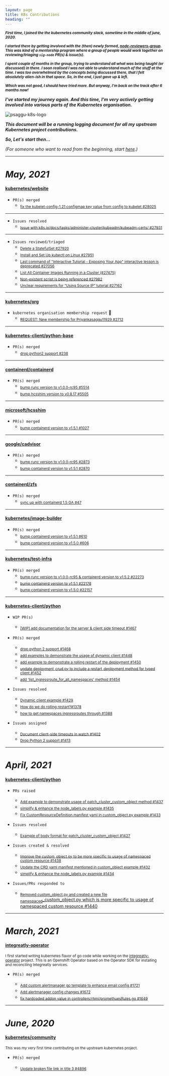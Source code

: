 ```yaml
---
layout: page
title: K8s Contributions
heading: ""
---
```


<sub>***First time, I joined the the kubernetes community slack, sometime in the middle of june, 2020.***</sub>

<sub>***I started there by getting involved with the (then) newly formed, [node-reviewers-group](https://www.psaggu.com/kubernetes-mentorship/2020/07/30/node-reviewer-group-tasks.html). This was kind of a mentorship program where a group of people would work together on reviewing/triaging `sig-node` PR(s) & issue(s).***</sub>

<sub>***I spent couple of months in the group, trying to understand all what was being taught (or discussed) in there. I soon realised I was not able to understand much of the stuff at the time. I was too overwhelmed by the concepts being discussed there, that I felt absolutely alien-ish in that space. So, in the end, I just gave up & left.***</sub>

<sub>***Which was not good, I should have tried more. But anyway, I'm back on the track after 6 months now!***</sub>

***I've started my journey again. And this time, I'm very actively getting involved into various parts of the Kubernetes organisation.***


![psaggu-k8s-logo](https://user-images.githubusercontent.com/30499743/118231546-f30ca980-b4ac-11eb-9fd8-2d90e6d9e51e.png)


***This document will be a running logging document for all my upstream Kubernetes project contributions.***

***So, Let's start then...***


*(For someone who want to read from the beginning, start [here](https://www.psaggu.com/kubernetes.html#june-2020).)*

---

# *May, 2021*

#### **[kubernetes/website](https://github.com/kubernetes/website)**

- `PR(s) merged`
    - <sub>[fix the kubelet-config-1.21 configmap key value from config to kubelet #28025](https://github.com/kubernetes/website/pull/28025)</sub>

---

- `Issues resolved`
    - <sub>[Issue with k8s.io/docs/tasks/administer-cluster/kubeadm/kubeadm-certs/ #27931](https://github.com/kubernetes/website/issues/27931)</sub>

---

- `Issues reviewed/triaged`  
    - <sub>[Delete a StatefulSet #27920](https://github.com/kubernetes/website/issues/27920)</sub>
    - <sub>[Install and Set Up kubectl on Linux #27951](https://github.com/kubernetes/website/issues/27951#issuecomment-844218003)</sub>     
    - <sub>[Last command of "Interactive Tutorial - Exposing Your App" interactive lesson is deprecated #27056](https://github.com/kubernetes/website/issues/27056#issuecomment-843129207)</sub>
    - <sub>[List All Container Images Running in a Cluster (#27475)](https://github.com/kubernetes/website/issues/27475#issuecomment-843066458)</sub>
    - <sub>[Non-existent script is being referenced #27982](https://github.com/kubernetes/website/issues/27982#issuecomment-844272373)</sub>
    - <sub>[Unclear requirements for “Using Source IP” tutorial #27162](https://github.com/kubernetes/website/issues/27162#issuecomment-843223669)</sub>

---

#### **[kubernetes/org](https://github.com/kubernetes/org)**

- `kubernetes organisation membership request` 🎊
    - <sub>[REQUEST: New membership for Priyankasaggu11929 #2712](https://github.com/kubernetes/org/issues/2712)</sub>

---

#### **[kubernetes-client/python-base](https://github.com/kubernetes-client/python-base)**

- `PR(s) merged`
    - <sub>[drop python2 support #238](https://github.com/kubernetes-client/python-base/pull/238)</sub>

---

#### **[containerd/containerd](https://github.com/containerd/containerd)**

- `PR(s) merged`
    - <sub>[bump runc version to v1.0.0-rc95 #5514](https://github.com/containerd/containerd/pull/5514)</sub>
    - <sub>[bump hcsshim version to v0.8.17 #5505](https://github.com/containerd/containerd/pull/5505)</sub>
 
---

#### **[microsoft/hcsshim](https://github.com/microsoft/hcsshim)**

- `PR(s) merged`
    - <sub>[bump containerd version to v1.5.1 #1027](https://github.com/microsoft/hcsshim/pull/1027#event-4745184459)</sub>
 
---


#### **[google/cadvisor](https://github.com/google/cadvisor/)**

- `PR(s) merged`
    - <sub>[bump runc version to v1.0.0-rc95 #2873](https://github.com/google/cadvisor/pull/2873)</sub>
    - <sub>[bump containerd version to v1.5.1 #2870](https://github.com/google/cadvisor/pull/2870)</sub>

---

#### **[containerd/zfs](https://github.com/containerd/zfs/)**

- `PR(s) merged`
    - <sub>[sync up with containerd 1.5 GA #47](https://github.com/containerd/zfs/pull/47)</sub>

---

#### **[kubernetes/image-builder](https://github.com/kubernetes-sigs/image-builder)**

- `PR(s) merged`
    - <sub>[bump containerd version to v1.5.1 #610](https://github.com/kubernetes-sigs/image-builder/pull/610)</sub>
    - <sub>[bump containerd version to v1.5.0 #606](https://github.com/kubernetes-sigs/image-builder/pull/606)</sub>

---


#### **[kubernetes/test-infra](https://github.com/kubernetes/test-infra)**

- `PR(s) merged`  
    - <sub>[bump runc version to v1.0.0-rc95 & containerd version to v1.5.2 #22273](https://github.com/kubernetes/test-infra/pull/22273)</sub>
    - <sub>[bump containerd version to v1.5.1 #22178](https://github.com/kubernetes/test-infra/pull/22178)</sub>
    - <sub>[bump containerd version to v1.5.0 #22157](https://github.com/kubernetes/test-infra/pull/22157)</sub>

---

#### **[kubernetes-client/python](https://github.com/kubernetes-client/python)**

- `WIP PR(s)`
    - <sub>[[WIP] add documentation for the server & client side timeout #1467](https://github.com/kubernetes-client/python/pull/1467)</sub>

- `PR(s) merged`
    - <sub>[drop python 2 support #1468](https://github.com/kubernetes-client/python/pull/1468)</sub> 
    - <sub>[add examples to demonstrate the usage of dynamic client #1448](https://github.com/kubernetes-client/python/pull/1448)</sub>
    - <sub>[add example to demonstrate a rolling restart of the deployment #1450](https://github.com/kubernetes-client/python/pull/1450)</sub>
    - <sub>[update deployment_crud.py to include a restart_deployment method for typed client #1452](https://github.com/kubernetes-client/python/pull/1452)</sub>
    - <sub>[add 'list_ingressroute_for_all_namespaces' method #1454](https://github.com/kubernetes-client/python/pull/1454)</sub>

- `Issues resolved`
    - <sub>[Dynamic client example #1429](https://github.com/kubernetes-client/python/issues/1429)</sub>
    - <sub>[How do we do rolling restart?#1378](https://github.com/kubernetes-client/python/issues/1378)</sub>
    - <sub>[how to get namespaces ingressroutes through #1388](https://github.com/kubernetes-client/python/issues/1388)</sub>

- `Issues assigned`
    - <sub>[Document client-side timeouts in watch #1402](https://github.com/kubernetes-client/python/issues/1402)</sub>
    - <sub>[Drop Python 2 support #1413](https://github.com/kubernetes-client/python/issues/1413)</sub>

---

# *April, 2021*

#### **[kubernetes-client/python](https://github.com/kubernetes-client/python)**

- `PRs raised`
    - <sub>[Add example to demonstrate usage of patch_cluster_custom_object method #1437](https://github.com/kubernetes-client/python/pull/1437)</sub>
    - <sub>[simplify & enhance the node_labels.py example #1435](https://github.com/kubernetes-client/python/pull/1435)</sub>
    - <sub>[Fix CustomResourceDefinition manifest yaml in custom_object.py example #1433 ](https://github.com/kubernetes-client/python/pull/1433)</sub>

- `Issues resolved`
    - <sub>[Example of body format for patch_cluster_custom_object #1427](https://github.com/kubernetes-client/python/issues/1427)</sub>

   
- `Issues created & resolved`
    - <sub>[Improve the custom_object.py to be more specific to usage of namespaced custom resource #1438](https://github.com/kubernetes-client/python/issues/1438)</sub>
    - <sub>[Update the CRD yaml manifest mentioned in custom_object example #1432](https://github.com/kubernetes-client/python/issues/1432)</sub>
    - <sub>[simplify & enhance the node_labels.py example #1434](https://github.com/kubernetes-client/python/issues/1434)</sub>

- `Issues/PRs responded to`
    - <sub>[Removed custom_object.py and created a new file namespaced</sub>_custom_object.py which is more specific to usage of namespaced custom resource #1440](https://github.com/kubernetes-client/python/pull/1440)

---

# *March, 2021*

#### **[integreatly-operator](https://github.com/integr8ly/integreatly-operator)**

<sub>I first started writing kubernetes flavor of go code while working on the [integreatly-operator](https://github.com/integr8ly/integreatly-operator) project. This is an Openshift Operator based on the Operator SDK for installing and reconciling Integreatly services.</sub>

- `PR(s) merged`

    - <sub>[Add custom alertmanager go template to enhance email config #1721](https://github.com/integr8ly/integreatly-operator/pull/1721)</sub>
    - <sub>[Add alertmanager config changes #1672](https://github.com/integr8ly/integreatly-operator/pull/1672)</sub>
    - <sub>[fix hardcoded addon value in controllers/rhmi/promethuesRules.go #1649](https://github.com/integr8ly/integreatly-operator/pull/1649)</sub>

---

# *June, 2020*

#### **[kubernetes/community](https://github.com/kubernetes/community/)**

<sub>This was my very first time contributing on the upstream kubernetes project.</sub>

- `PR(s) merged`

    - <sub>[Update broken file link in title 3 #4896](https://github.com/kubernetes/community/pull/4896)</sub>
